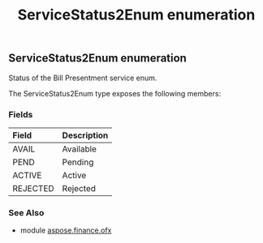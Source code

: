 ﻿---
title: ServiceStatus2Enum enumeration
second_title: Aspose.Finance for Python via .NET API References
description: 
type: docs
weight: 1270
url: /python-net/aspose.finance.ofx/servicestatus2enum/
is_root: false
---

## ServiceStatus2Enum enumeration

Status of the Bill Presentment service enum.



The ServiceStatus2Enum type exposes the following members:

### Fields
| Field | Description |
| :- | :- |
| AVAIL | Available |
| PEND | Pending |
| ACTIVE | Active |
| REJECTED | Rejected |


### See Also

* module [aspose.finance.ofx](../)
